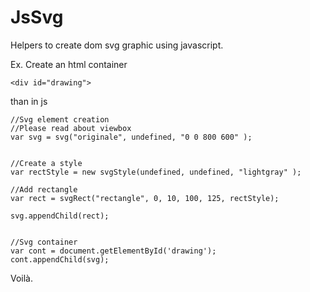 # JsSvg
Helpers to create dom svg graphic using javascript.


Ex.
Create an html container
```
<div id="drawing">
```

than in js
```
//Svg element creation
//Please read about viewbox
var svg = svg("originale", undefined, "0 0 800 600" );


//Create a style
var rectStyle = new svgStyle(undefined, undefined, "lightgray" );

//Add rectangle
var rect = svgRect("rectangle", 0, 10, 100, 125, rectStyle);

svg.appendChild(rect);


//Svg container
var cont = document.getElementById('drawing');
cont.appendChild(svg);
```

Voilà.
